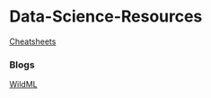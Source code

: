 # Data-Science-Resources

<a href="https://www.analyticsvidhya.com/blog/2017/02/top-28-cheat-sheets-for-machine-learning-data-science-probability-sql-big-data/?utm_content=buffer9e308&utm_medium=social&utm_source=linkedin.com&utm_campaign=buffer">Cheatsheets</a>

### Blogs

<a href="http://www.wildml.com">WildML</a>
